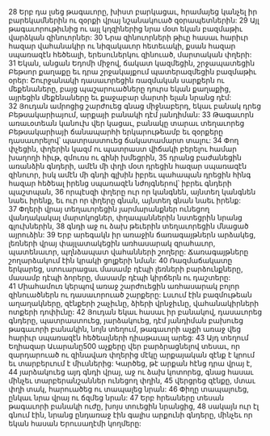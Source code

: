 28 Երբ դա լսեց թագաւորը, խիստ բարկացաւ, հրամայեց կանչել իր բարեկամներին ու զօրքի վրայ նշանակուած զօրապետներին: 29 Այլ թագաւորութիւնից ու այլ կղզիներից նրա մօտ եկան բազմաթիւ վարձկան զինուորներ: 30 Նրա զինուորների թիւը հասաւ հարիւր հազար վահանակիր ու նիզակաւոր հետեւակի, քսան հազար սպառազէն հեծեալի, երեսուներկու զինուած, մարտական փղերի: 31 Եկան, անցան Եդոմի միջով, ճակատ կազմեցին, շրջապատեցին Բեթսոր քաղաքը եւ դրա շրջակայքում պատերազմեցին բազմաթիւ օրեր: Շուրջանակի դասաւորեցին ռազմական սարքերն ու մեքենաները, բայց պաշարուածները դուրս եկան քաղաքից, այրեցին մեքենաները եւ քաջաբար մարտի ելան նրանց դէմ: 32 Յուդան ամրոցից շարժուեց գնաց միջնաբերդ, եկաւ բանակ դրեց Բեթսակարիայում, արքայի բանակի դէմ յանդիման: 33 Թագաւորն առաւօտեան կանուխ վեր կացաւ, բանակը տարաւ տեղաւորեց Բեթսակարիայի ճանապարհի երկարութեամբ եւ զօրքերը դասաւորելով՝ պատրաստուեց ճակատամարտ տալու: 34 Փող փչեցին, փղերին կազմ ու պատրաստ վիճակի բերելու համար խաղողի հիւթ, զմուռս ու գինի խմեցրին, 35 դրանց բաժանեցին առանձին գնդերի, ամէն մի փղի մօտ դրեցին հազար սպառազէն զինուոր, իսկ ամէն մի գնդի գլխին իբրեւ պահապան դրեցին հինգ հազար հեծեալ իրենց սպառազէն նժոյգներով՝ իբրեւ գնդերի պաշտպան, 36 որպէսզի փղերը ուր որ կանգնեն, այնտեղ կանգնեն նաեւ իրենք, եւ ուր որ փղերը գնան, այնտեղ գնան նաեւ իրենք: 37 Փղերի վրայ տեղաւորեցին յարմարանքներ ունեցող վանդակակալ մարտկոցներ, փղապաններին նստեցրին նրանց գլուխներին, 38 գնդի աջ ու ձախ թեւերին տեղաւորեցին մնացած այրուձին:
39 Երբ արեգակն իր առաջին ճառագայթներն արձակեց, լեռների վրայ փայլատակեցին առհասարակ զրահաւոր, պատենաւոր, պղնձապատ վահանների շողերը: Ճառագայթները շողարձակում էին կրակի ցոլքերի նման: 40 Ռազմաճակատը երկարեց, ստուարացաւ մասամբ դէպի լեռների բարձունքները, մասամբ դէպի ձորերը, մասամբ դէպի կիրճերն ու դաշտերը: 41 Միահամուռ կերպով առաջ շարժուեցին առհասարակ բոլոր զինուածներն ու դասաւորուած շարքերը: Լսւում էին բազմութեան աղաղակները, զէնքերի շաչիւնը, ձիերի վրնջիւնը, վահանակիրների ոտքերի դոփիւնը:
42 Յուդան եկաւ հասաւ իր բանակով, դասաւորեց գնդերը, պատրաստուեց, յարձակուեց, դէմ յանդիման բախուեց թագաւորի բանակին, նոյն տեղում, թագաւորի աչքի առաջ վեց հարիւր սպառազէն հեծեալների դիաթաւալ արեց: 43 Այդ տեղում Եղիազար Աւարանը500 աչքերը վեր բարձրացնելով տեսաւ, որ զարդարուած ու զինավառ փղերից մէկը արքայական զէնք է կրում եւ տարբերւում է միւսներից: Կարծեց, թէ արքան հէնց դրա վրայ է, 44 յարձակուեց այդ գնդի վրայ, աջ ու ձախ կոտորեց, գնաց հասաւ մինչեւ տարբերանշաններ ունեցող փղին, 45 վերցրեց զէնքը, մտաւ փղի տակ, հարուածեց ու տապալեց նրան: 46 Փիղը տապալուեց, ընկաւ նրա վրայ ու ճզմեց նրան:
47 Երբ հրեաները տեսան թագաւորի բանակի ուժը, խոյս տուեցին նրանցից, 48 սակայն ուր էլ գնում էին, նրանց ընդառաջ էին գալիս արքունի գնդերը, մինչեւ որ եկան հասան Երուսաղէմի կողմերը:
